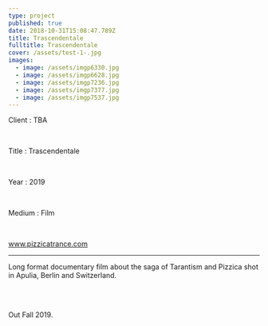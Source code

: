 ```yaml
---
type: project
published: true
date: 2018-10-31T15:08:47.789Z
title: Trascendentale
fulltitle: Trascendentale
cover: /assets/test-1-.jpg
images:
  - image: /assets/imgp6330.jpg
  - image: /assets/imgp6628.jpg
  - image: /assets/imgp7236.jpg
  - image: /assets/imgp7377.jpg
  - image: /assets/imgp7537.jpg
---
```

Client : TBA

<br/>

Title : Trascendentale

<br/>

Year : 2019

<br/>

Medium : Film

<br/>

www.pizzicatrance.com

- - -

Long format documentary film about the saga of Tarantism and Pizzica shot in Apulia, Berlin and Switzerland. 

<br/>

\
Out Fall 2019.
